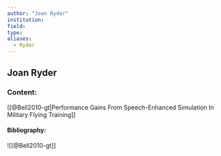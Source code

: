 ```yaml
---
author: "Joan Ryder"
institution:
field:
type:
aliases:
  - Ryder
---
```


## Joan Ryder

### Content:
[[@Bell2010-gt|Performance Gains From Speech-Enhanced Simulation In Military Flying Training]]

#### Bibliography:

![[@Bell2010-gt]]